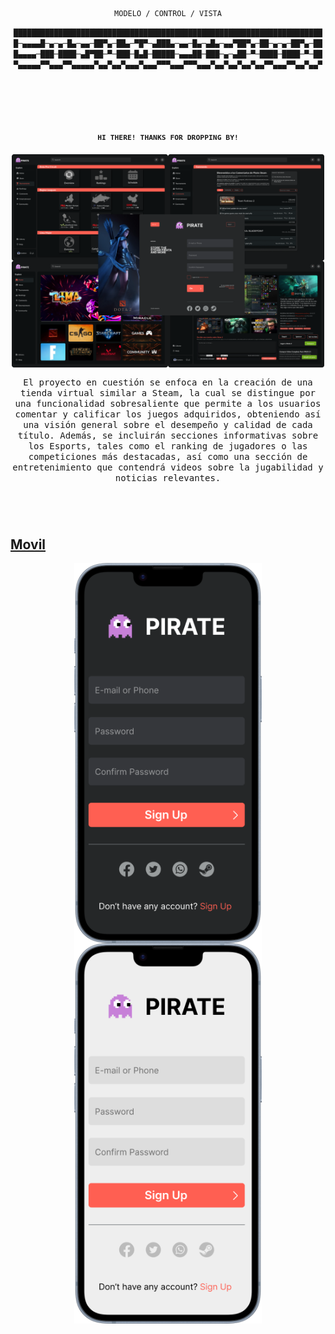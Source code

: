<div align="center">

<div align="center">

```ocaml
MODELO / CONTROL / VISTA
```

```css
█████████████████████████████████████████████████████████████████████
█─▄▄▄▄█─▄─▄─█▄─▄▄─██▀▄─██▄─▀█▀─▄███▄─▄▄─█▄─▄█▄─▄▄▀██▀▄─██─▄─▄─██▀▄─██
█▄▄▄▄─███─████─▄█▀██─▀─███─█▄█─█████─▄▄▄██─███─▄─▄██─▀─████─████─▀─██
▀▄▄▄▄▄▀▀▄▄▄▀▀▄▄▄▄▄▀▄▄▀▄▄▀▄▄▄▀▄▄▄▀▀▀▄▄▄▀▀▀▄▄▄▀▄▄▀▄▄▀▄▄▀▄▄▀▀▄▄▄▀▀▄▄▀▄▄▀
```

</div>

<h1>
  <a href="#--------">
    <img alt="" align="center" src="doc/1scren.png"/>
  </a>
</h1>

### <sup><sub><samp>HI THERE! THANKS FOR DROPPING BY!</samp></sub></sup>

<picture>
    <img src="doc/1screen.png" width="500" align="center">
</picture>

<br>

<samp>El proyecto en cuestión se enfoca en la creación de una tienda virtual similar a Steam, la cual se distingue por una funcionalidad sobresaliente que permite a los usuarios comentar y calificar los juegos adquiridos, obteniendo así una visión general sobre el desempeño y calidad de cada título. Además, se incluirán secciones informativas sobre los Esports, tales como el ranking de jugadores o las competiciones más destacadas, así como una sección de entretenimiento que contendrá videos sobre la jugabilidad y noticias relevantes. <samp>

<h1>
  <a href="#---------1">
</h1>

<br>

<h2 align="left">Movil</h2>

<picture>
  <a href="#"> 
    <img width="300" align="center" src="Mockups/Movil/movil.png">
  </a>
</picture>

<picture>
  <a href="#"> 
    <img width="300" align="center" src="Mockups/Movil/movilWhite.png">
  </a>
</picture>
